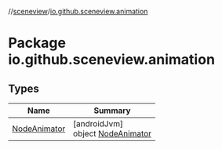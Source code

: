 //[sceneview](../../index.md)/[io.github.sceneview.animation](index.md)

# Package io.github.sceneview.animation

## Types

| Name | Summary |
|---|---|
| [NodeAnimator](-node-animator/index.md) | [androidJvm]<br>object [NodeAnimator](-node-animator/index.md) |
